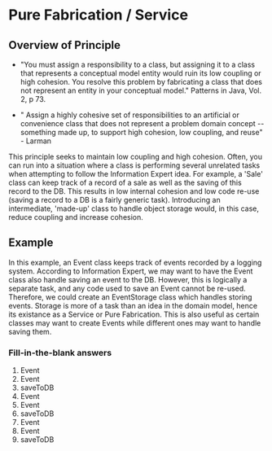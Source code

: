 # Pure Fabrication / Service

## Overview of Principle

-  "You must assign a responsibility to a class, but assigning it to a class that represents a conceptual model entity would ruin its low coupling or high cohesion. You resolve this problem by fabricating a class that does not represent an entity in your conceptual model." Patterns in Java, Vol. 2, p 73.

-  " Assign a highly cohesive set of responsibilities to an artificial or convenience class that does not represent a problem domain concept -- something made up, to support high cohesion, low coupling, and reuse" - Larman

This principle seeks to maintain low coupling and high cohesion. Often, you can run into a situation where a class is performing several unrelated tasks when attempting to follow the Information Expert idea. For example, a 'Sale' class can keep track of a record of a sale as well as the saving of this record to the DB. This results in low internal cohesion and low code re-use (saving a record to a DB is a fairly generic task). Introducing an intermediate, 'made-up' class to handle object storage would, in this case, reduce coupling and increase cohesion.

## Example

In this example, an Event class keeps track of events recorded by a logging system. According to Information Expert, we may want to have the Event class also handle saving an event to the DB. However, this is logically a separate task, and any code used to save an Event cannot be re-used. Therefore, we could create an EventStorage class which handles storing events. Storage is more of a task than an idea in the domain model, hence its existance as a Service or Pure Fabrication. This is also useful as certain classes may want to create Events while different ones may want to handle saving them.

### Fill-in-the-blank answers
1. Event
2. Event
3. saveToDB
4. Event
5. Event
6. saveToDB
7. Event
8. Event
9. saveToDB




